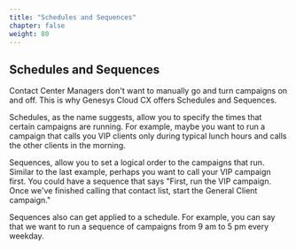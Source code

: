 ```yaml
---
title: "Schedules and Sequences"
chapter: false
weight: 80
---
```


## Schedules and Sequences
Contact Center Managers don't want to manually go and turn campaigns on and off. This is why Genesys Cloud CX offers Schedules and Sequences. 

Schedules, as the name suggests, allow you to specify the times that certain campaigns are running. For example, maybe you want to run a campaign that calls you VIP clients only during typical lunch hours and calls the other clients in the morning. 

Sequences, allow you to set a logical order to the campaigns that run. Similar to the last example, perhaps you want to call your VIP campaign first. You could have a sequence that says "First, run the VIP campaign. Once we've finished calling that contact list, start the General Client campaign."

Sequences also can get applied to a schedule. For example, you can say that we want to run a sequence of campaigns from 9 am to 5 pm every weekday. 